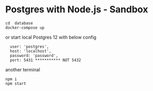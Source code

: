 # Postgres with Node.js - Sandbox

```
cd  database
docker-compose up
```

or start local Postgres 12 with below config

```
  user: 'postgres',
  host: 'localhost',
  password: 'password',
  port: 5431 *********** NOT 5432
```

another terminal

```
npm i
npm start
```
